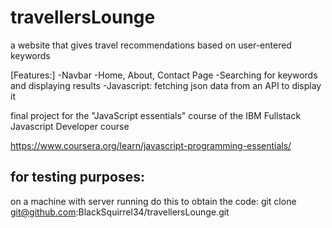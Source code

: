 # travellersLounge

a website that gives travel recommendations based on user-entered keywords

[Features:]
-Navbar
-Home, About, Contact Page
-Searching for keywords and displaying results
-Javascript: fetching json data from an API to display it


final project for the "JavaScript essentials" course of the IBM Fullstack Javascript Developer course

https://www.coursera.org/learn/javascript-programming-essentials/


## for testing purposes:
on a machine with server running do this to obtain the code:
git clone git@github.com:BlackSquirrel34/travellersLounge.git